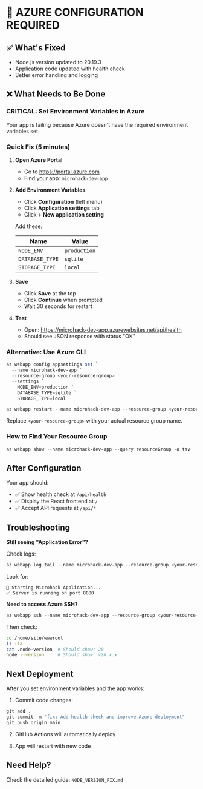 # 🔧 AZURE CONFIGURATION REQUIRED

## ✅ What's Fixed
- Node.js version updated to 20.19.3
- Application code updated with health check
- Better error handling and logging

## ❌ What Needs to Be Done

### CRITICAL: Set Environment Variables in Azure

Your app is failing because Azure doesn't have the required environment variables set.

### Quick Fix (5 minutes)

1. **Open Azure Portal**
   - Go to https://portal.azure.com
   - Find your app: `microhack-dev-app`

2. **Add Environment Variables**
   - Click **Configuration** (left menu)
   - Click **Application settings** tab
   - Click **+ New application setting**
   
   Add these:
   
   | Name | Value |
   |------|-------|
   | `NODE_ENV` | `production` |
   | `DATABASE_TYPE` | `sqlite` |
   | `STORAGE_TYPE` | `local` |
   
3. **Save**
   - Click **Save** at the top
   - Click **Continue** when prompted
   - Wait 30 seconds for restart

4. **Test**
   - Open: https://microhack-dev-app.azurewebsites.net/api/health
   - Should see JSON response with status "OK"

### Alternative: Use Azure CLI

```powershell
az webapp config appsettings set `
  --name microhack-dev-app `
  --resource-group <your-resource-group> `
  --settings `
    NODE_ENV=production `
    DATABASE_TYPE=sqlite `
    STORAGE_TYPE=local

az webapp restart --name microhack-dev-app --resource-group <your-resource-group>
```

Replace `<your-resource-group>` with your actual resource group name.

### How to Find Your Resource Group

```powershell
az webapp show --name microhack-dev-app --query resourceGroup -o tsv
```

## After Configuration

Your app should:
- ✅ Show health check at `/api/health`
- ✅ Display the React frontend at `/`
- ✅ Accept API requests at `/api/*`

## Troubleshooting

**Still seeing "Application Error"?**

Check logs:
```powershell
az webapp log tail --name microhack-dev-app --resource-group <your-resource-group>
```

Look for:
```
🚀 Starting Microhack Application...
✅ Server is running on port 8080
```

**Need to access Azure SSH?**
```powershell
az webapp ssh --name microhack-dev-app --resource-group <your-resource-group>
```

Then check:
```bash
cd /home/site/wwwroot
ls -la
cat .node-version  # Should show: 20
node --version     # Should show: v20.x.x
```

## Next Deployment

After you set environment variables and the app works:

1. Commit code changes:
```powershell
git add .
git commit -m "fix: Add health check and improve Azure deployment"
git push origin main
```

2. GitHub Actions will automatically deploy

3. App will restart with new code

## Need Help?

Check the detailed guide: `NODE_VERSION_FIX.md`
